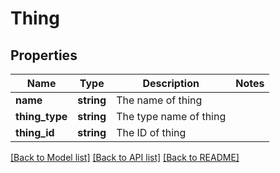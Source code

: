# Thing

## Properties
Name | Type | Description | Notes
------------ | ------------- | ------------- | -------------
**name** | **string** | The name of thing | 
**thing_type** | **string** | The type name of thing | 
**thing_id** | **string** | The ID of thing | 

[[Back to Model list]](../README.md#documentation-for-models) [[Back to API list]](../README.md#documentation-for-api-endpoints) [[Back to README]](../README.md)


